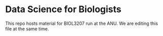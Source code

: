# Data Science for Biologists

This repo hosts material for BIOL3207 run at the ANU. We are editing this file at the same time.
